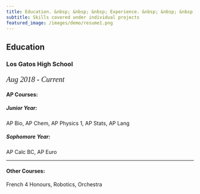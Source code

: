 ```yaml
---
title: Education. &nbsp; &nbsp; &nbsp; Experience. &nbsp; &nbsp; &nbsp;Awards
subtitle: Skills covered under individual projects
featured_image: /images/demo/resume1.png
---
```

        
 <h2><span>Education</span></h2>
 <h3>Los Gatos High School</h3>
  <p style="font-family:verdana; font-size:20px"><em class="date">Aug 2018 - Current</em></p>
<h4>AP Courses:</h4>
<h5>Junior Year:</h5> 
AP Bio, AP Chem, AP Physics 1, AP Stats, AP Lang
<h5>Sophomore Year:</h5>
AP Calc BC, AP Euro

<hr>

<h4>Other Courses:</h4>
French 4 Honours, Robotics, Orchestra


               


